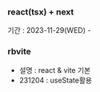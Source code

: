### react(tsx) + next

기간 : 2023-11-29(WED) -

### rbvite

- 설명 : react & vite 기본
- 231204 : useState활용
